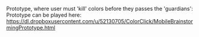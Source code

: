 Prototype, where user must 'kill' colors before they passes the 'guardians':
Prototype can be played here:
https://dl.dropboxusercontent.com/u/52130705/ColorClick/MobileBrainstormingPrototype.html
